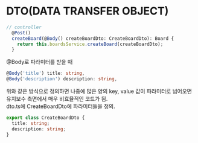 # DTO(DATA TRANSFER OBJECT)

``` typescript
// controller
  @Post()
  createBoard(@Body() createBoardDto: CreateBoardDto): Board {
    return this.boardsService.createBoard(createBoardDto);
  }
```

@Body로 파라미터를 받을 때 
``` typescript
@Body('title') title: string,
@Body('description') description: string,
```

  위와 같은 방식으로 정의하면 나중에 많은 양의 key, value 값이 파라미터로 넘어오면 유지보수 측면에서 매우 비효율적인 코드가 됨.  
  dto.ts에 CreateBoardDto에 파라미터들을 정의.
  
  ``` ts
  export class CreateBoardDto {
    title: string;
    description: string;
  }
  ```